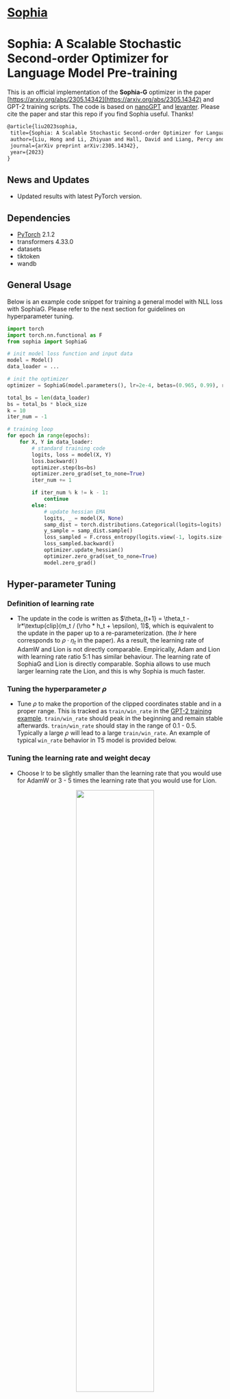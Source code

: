 # [Sophia](https://github.com/Liuhong99/Sophia)

# Sophia: A Scalable Stochastic Second-order Optimizer for Language Model Pre-training


This is an official implementation of the **Sophia-G** optimizer in the paper [https://arxiv.org/abs/2305.14342](https://arxiv.org/abs/2305.14342) and GPT-2 training scripts. The code is based on [nanoGPT](https://github.com/karpathy/nanoGPT/) and [levanter](https://github.com/stanford-crfm/levanter/). Please cite the paper and star this repo if you find Sophia useful. Thanks!


```tex
@article{liu2023sophia,
 title={Sophia: A Scalable Stochastic Second-order Optimizer for Language Model Pre-training},
 author={Liu, Hong and Li, Zhiyuan and Hall, David and Liang, Percy and Ma, Tengyu},
 journal={arXiv preprint arXiv:2305.14342},
 year={2023}
}
```


## News and Updates
- Updated results with latest PyTorch version.



## Dependencies


- [PyTorch](https://pytorch.org) 2.1.2
- transformers 4.33.0
- datasets
- tiktoken
- wandb

## General Usage

Below is an example code snippet for training a general model with NLL loss with SophiaG. Please refer to the next section for guidelines on hyperparameter tuning.

```python
import torch
import torch.nn.functional as F
from sophia import SophiaG

# init model loss function and input data
model = Model()
data_loader = ...

# init the optimizer
optimizer = SophiaG(model.parameters(), lr=2e-4, betas=(0.965, 0.99), rho=0.01, weight_decay=1e-1)

total_bs = len(data_loader)
bs = total_bs * block_size
k = 10
iter_num = -1

# training loop
for epoch in range(epochs):
    for X, Y in data_loader:
        # standard training code
        logits, loss = model(X, Y)
        loss.backward()
        optimizer.step(bs=bs)
        optimizer.zero_grad(set_to_none=True)
        iter_num += 1

        if iter_num % k != k - 1:
            continue
        else:
            # update hessian EMA
            logits, _ = model(X, None)
            samp_dist = torch.distributions.Categorical(logits=logits)
            y_sample = samp_dist.sample()
            loss_sampled = F.cross_entropy(logits.view(-1, logits.size(-1)), y_sample.view(-1), ignore_index=-1)
            loss_sampled.backward()
            optimizer.update_hessian()
            optimizer.zero_grad(set_to_none=True)
            model.zero_grad()
```


## Hyper-parameter Tuning

### Definition of learning rate 
- The update in the code is written as $\theta_{t+1} = \theta_t - lr*\textup{clip}(m_t / (\rho * h_t + \epsilon), 1)$, which is equivalent to the update in the paper up to a re-parameterization. (the $lr$ here corresponds to $\rho \cdot \eta_t$ in the paper). As a result, the learning rate of AdamW and Lion is not directly comparable. Empirically, Adam and Lion with learning rate ratio 5:1 has similar behaviour. The learning rate of SophiaG and Lion is directly comparable. Sophia allows to use much larger learning rate the Lion, and this is why Sophia is much faster. 

### Tuning the hyperparameter $\rho$ 
- Tune $\rho$ to make the proportion of the clipped coordinates stable and in a proper range. This is tracked as ```train/win_rate``` in the [GPT-2 training example](https://github.com/Liuhong99/Sophia/blob/2443b03529ecdccf65699a5e55e68d69ede39509/train_sophiag.py#L398C21-L398C65). ```train/win_rate``` should peak in the beginning and remain stable afterwards. ```train/win_rate``` should stay in the range of 0.1 - 0.5. Typically a large $\rho$ will lead to a large ```train/win_rate```. An example of typical ```win_rate``` behavior in T5 model is provided below.

### Tuning the learning rate and weight decay
- Choose lr to be slightly smaller than the learning rate that you would use for AdamW or 3 - 5 times the learning rate that you would use for Lion. 
<p align="center" width="100%">
      <img src="assets/t5_winrate.png" style="width: 60%; min-width: 200px; display: block; margin: auto;">
</p>

- If the loss blows up, slightly decrease the learning rate or increase $\rho$.
  
- Always use about 2x larger weight decay than what you would use for AdamW.

### Hyperparameters for GPT-2 models

- Choose lr to be about the same as the learning rate that you would use for AdamW or 5 - 10 times the learning rate that you would use for Lion.
- Tune $\rho$ to make the proportion of the parameters where the update is not clipped stable and in a proper range. This is tracked as ```train/win_rate``` in the [GPT-2 training example](https://github.com/Liuhong99/Sophia/blob/2443b03529ecdccf65699a5e55e68d69ede39509/train_sophiag.py#L398C21-L398C65). ```train/win_rate``` should peak in the beginning and remain stable afterwards. ```train/win_rate``` should stay in the range of 0.1 - 0.5. Typically a large $\rho$ will lead to a large ```train/win_rate```.
- Use slightly larger weight decay than AdamW, e.g. 0.2.
- Except learning rate, all other hyperparameters are transferable across different model sizes.
- See the table below for the hyperparameters for different model sizes.

| Model Size  | lr for Adam | lr for Lion | lr for Sophia | $\rho$ for Sophia | weight decay for Sophia |
| -------- | ------- | ------- | ------- | ------- | ------- |
| 125M | 6e-4 | 1e-4 | 6e-4 | 0.05 | 0.2 |
| 355M | 3e-4 | 1e-4 | 7e-4 | 0.08 | 0.2 |
| 770M | 2e-4 | 8e-5 | 3e-4 | 0.05 | 0.2 |

- Please feel free to let us know what you find out during hyper-parameters tuning. We appreciate your valuable feedback and comments!

## Reproduce GPT-2 Results

Prepare the [OpenWebText](https://huggingface.co/datasets/openwebtext) data following [nanoGPT](https://github.com/karpathy/nanoGPT/):
```
$ python data/openwebtext/prepare.py
```
Start pre-training GPT2 Small (125M):

If you have a machine with 10 A5000 (24GB) GPUs,
```
$ torchrun --standalone --nproc_per_node=10 \
      train_sophiag.py \
      config/train_gpt2_small_sophiag.py \
      --batch_size=8 \
      --gradient_accumulation_steps=6
```
If you have a machine with 8 A100 (40GB) GPUs,
```
$ torchrun --standalone --nproc_per_node=8 \
      train_sophiag.py \
      config/train_gpt2_small_sophiag.py \
      --batch_size=12 \
      --gradient_accumulation_steps=5
```

To reproduce the AdamW baseline following [nanoGPT](https://github.com/karpathy/nanoGPT/):
```
$ torchrun --standalone --nproc_per_node=10 \
      train_adam.py \
      config/train_gpt2_small_adam.py \
      --batch_size=8 \
      --gradient_accumulation_steps=6
```

This will lead to results in the figure below:
<p align="center" width="100%">
      <img src="assets/small_100k_plus.png" style="width: 60%; min-width: 200px; display: block; margin: auto;">
</p>

Start pre-training GPT2 Medium (355M):

If you have a machine with 8 A100 (40GB) GPUs,
```
$ torchrun --standalone --nproc_per_node=8 \
      train_sophiag.py \
      config/train_gpt2_medium_sophiag.py \
      --batch_size=6 \
      --gradient_accumulation_steps=10
```

To reproduce the AdamW baseline:
```
$ torchrun --standalone --nproc_per_node=8 \
      train_adam.py \
      config/train_gpt2_medium_adam.py \
      --batch_size=6 \
      --gradient_accumulation_steps=10
```

Please adjust ```nproc_per_node```, ```batch_size```, and ```gradient_accumulation_steps``` accordingly if you use other hardware setup. Make sure their product equals 480.


This will lead to results in the figure below:
<p align="center" width="100%">
      <img src="assets/medium_100k_plus.png" style="width: 60%; min-width: 200px; display: block; margin: auto;">
</p>

Start pre-training GPT2 1.5B:

We use [the Pile](https://github.com/EleutherAI/the-pile) and GPT NeoX tokenizer. First set up TPU instances and environment following [levanter](https://github.com/stanford-crfm/levanter/blob/e183ec80ec5971b12d4a3fb08a160268de342670/docs/Getting-Started-TPU-VM.md). Then change GAMMA_SOPHIA_G to 200 in [optim.py](https://github.com/stanford-crfm/levanter/blob/e183ec80ec5971b12d4a3fb08a160268de342670/src/levanter/optim.py). The training script for 1.5B model is 
```
gcloud compute tpus tpu-vm ssh <instance_name> \
      --zone <zone_name> \
      --worker=all \
      --command 'WANDB_API_KEY=<wandb_api_key> levanter/infra/launch.sh python levanter/examples/gpt2_example.py --config_path levanter/config/gpt2_1536_pile.yaml --trainer.beta1 0.965 --trainer.beta2 0.99 --trainer.min_lr_ratio 0.020 --trainer.weight_decay 0.15 --trainer.learning_rate 2.5e-4 --trainer.warmup_ratio 0.01'

```

## Acknowledgement

The GPT-2 training code is based on [nanoGPT](https://github.com/karpathy/nanoGPT/), which is elegant and super efficient.
